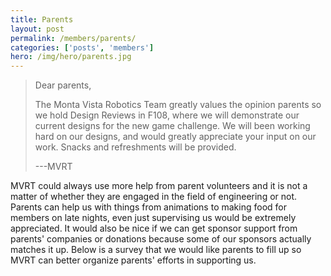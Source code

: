 ```yaml
---
title: Parents
layout: post
permalink: /members/parents/
categories: ['posts', 'members']
hero: /img/hero/parents.jpg
---
```


> Dear parents,
>
> The Monta Vista Robotics Team greatly values the opinion parents so we hold
> Design Reviews in F108, where we will demonstrate our current designs for the
> new game challenge. We will been working hard on our designs, and would greatly
> appreciate your input on our work. Snacks and refreshments will be
> provided.
>
> ---MVRT


MVRT could always use more help from parent volunteers and it is not a matter of
whether they are engaged in the field of engineering or not. Parents can help us
with things from animations to making food for members on late nights, even just
supervising us would be extremely appreciated. It would also be nice if we can
get sponsor support from parents' companies or donations because some of our
sponsors actually matches it up. Below is a survey that we would like parents to
fill up so MVRT can better organize parents' efforts in supporting us.
